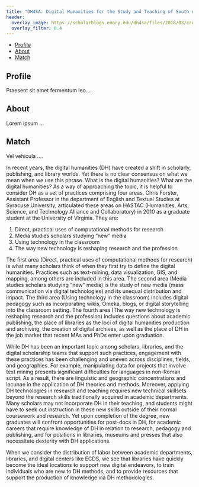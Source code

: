 ```yaml
---
title: "DH4SA: Digital Humanities for the Study and Teaching of South Asia"
header:
  overlay_image: https://scholarblogs.emory.edu/dh4sa/files/2018/03/cropped-banner_web_header.png
  overlay_filter: 0.4
---
```

<ul id="profileTabs" class="nav nav-tabs">
    <li class="active"><a href="#profile" data-toggle="tab">Profile</a></li>
    <li><a href="#about" data-toggle="tab">About</a></li>
    <li><a href="#match" data-toggle="tab">Match</a></li>
</ul>
  <div class="tab-content">
<div role="tabpanel" class="tab-pane active" id="profile">
    <h2>Profile</h2>
<p>Praesent sit amet fermentum leo....</p>
</div>

<div role="tabpanel" class="tab-pane" id="about">
    <h2>About</h2>
    <p>Lorem ipsum ...</p></div>

<div role="tabpanel" class="tab-pane" id="match">
    <h2>Match</h2>
    <p>Vel vehicula ....</p>
</div>
</div>
In recent years, the digital humanities (DH) have created a shift in scholarly, publishing, and library worlds. Yet there is no clear consensus on what we mean when we use this phrase. What is the digital humanities? What are the digital humanities? As a way of approaching the topic, it is helpful to consider DH as a set of practices comprising four areas. Chris Forster, Assistant Professor in the department of English and Textual Studies at Syracuse University, articulated these areas on HASTAC (Humanities, Arts, Science, and Technology Alliance and Collaboratory) in 2010 as a graduate student at the University of Virginia. They are:

1. Direct, practical uses of computational methods for research
2. Media studies scholars studying “new” media
3. Using technology in the classroom
4. The way new technology is reshaping research and the profession

The first area (Direct, practical uses of computational methods for research) is what many scholars think of when they first try to define the digital humanities. Practices such as text-mining, data visualization, GIS, and mapping, among others are included in this area. The second area (Media studies scholars studying “new” media) is the study of new media (mass communication via digital technologies) and its unequal distribution and impact. The third area (Using technology in the classroom) includes digital pedagogy such as incorporating wikis, Omeka, blogs, or digital storytelling into the classroom setting. The fourth area (The way new technology is reshaping research and the profession) includes questions about academic publishing, the place of libraries as the loci of digital humanities production and archiving, the creation of digital archives, as well as the place of DH in the job market that recent MAs and PhDs enter upon graduation.

While DH has been an important topic among scholars, libraries, and the digital scholarship teams that support such practices, engagement with these practices has been challenging and uneven across disciplines, fields, and geographies. For example, manipulating data for projects that involve text mining presents significant difficulties for languages in non-Roman script. As a result, there are linguistic and geographic concentrations and lacunae in the application of DH theories and methods. Moreover, applying DH technologies in research and teaching requires new technical skillsets beyond the research skills traditionally acquired in academic departments. Many scholars may not incorporate DH in their teaching, and students might have to seek out instruction in these new skills outside of their normal coursework and research. Yet upon completion of the degree, new graduates will confront opportunities for post-docs in DH, for academic careers that require knowledge of DH in relation to research, pedagogy and publishing, and for positions in libraries, museums and presses that also necessitate dexterity with DH applications.

When we consider the distribution of labor between academic departments, libraries, and digital centers like ECDS, we see that libraries have quickly become the ideal locations to support new digital endeavors, to train individuals who are new to DH methods, and to provide resources that support the production of knowledge via DH methodologies.
